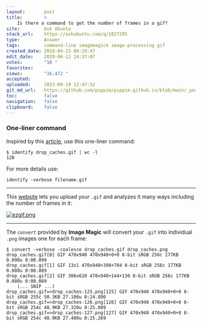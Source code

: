```yaml
---
layout:       post
title:        >
    Is there a command to get the number of frames in a gif?
site:         Ask Ubuntu
stack_url:    https://askubuntu.com/q/1027295
type:         Answer
tags:         command-line imagemagick image-processing gif
created_date: 2018-04-23 00:29:47
edit_date:    2020-06-12 14:37:07
votes:        "10 "
favorites:    
views:        "16,472 "
accepted:     
uploaded:     2023-09-19 12:47:52
git_md_url:   https://github.com/pippim/pippim.github.io/blob/main/_posts/2018/2018-04-23-Is-there-a-command-to-get-the-number-of-frames-in-a-gif_.md
toc:          false
navigation:   false
clipboard:    false
---
```


### One-liner command

Inspired by this [article][1], use this one-liner command:

``` 
$ identify drop_caches.gif | wc -l
128
```

For more details use:

``` 
identify -verbose filename.gif
```


----------


This [website][2] lets you upload your `.gif` and analyzes it many ways including the number of frames in it:

[![ezgif.png][3]][3]


----------


The `convert` provided by **Image Magic** will convert your `.gif` into individual `.png` images one for each frame:

``` 
$ convert -verbose -coalesce drop_caches.gif drop_caches.png
drop_caches.gif[0] GIF 470x940 470x940+0+0 8-bit sRGB 256c 177KB 0.090u 0:00.099
drop_caches.gif[1] GIF 13x1 470x940+398+704 8-bit sRGB 256c 177KB 0.080u 0:00.089
drop_caches.gif[2] GIF 306x620 470x940+144+130 8-bit sRGB 256c 177KB 0.080u 0:00.089
    (... SNIP ...)
drop_caches.gif=>drop_caches-125.png[125] GIF 470x940 470x940+0+0 8-bit sRGB 255c 50.3KB 27.100u 0:24.890
drop_caches.gif=>drop_caches-126.png[126] GIF 470x940 470x940+0+0 8-bit sRGB 254c 48.9KB 27.320u 0:25.089
drop_caches.gif=>drop_caches-127.png[127] GIF 470x940 470x940+0+0 8-bit sRGB 254c 48.9KB 27.480u 0:25.269
```






  [1]: https://gnutips.wordpress.com/2010/08/10/view-image-file-metadata-from-the-command-line/
  [2]: https://ezgif.com/split/ezgif-3-a91fe0e517.gif
  [3]: https://i.stack.imgur.com/wgCVZ.png
